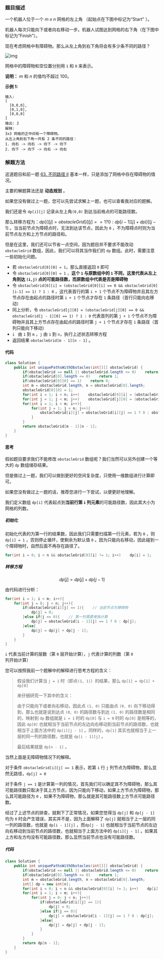 ### 题目描述

一个机器人位于一个 *m x n* 网格的左上角 （起始点在下图中标记为“Start” ）。

机器人每次只能向下或者向右移动一步。机器人试图达到网格的右下角（在下图中标记为“Finish”）。

现在考虑网格中有障碍物。那么从左上角到右下角将会有多少条不同的路径？

![img](https://assets.leetcode-cn.com/aliyun-lc-upload/uploads/2018/10/22/robot_maze.png)

网格中的障碍物和空位置分别用 `1` 和 `0` 来表示。

**说明：** *m* 和 *n* 的值均不超过 100。

**示例 1:**

```
输入:
[
  [0,0,0],
  [0,1,0],
  [0,0,0]
]
输出: 2
解释:
3x3 网格的正中间有一个障碍物。
从左上角到右下角一共有 2 条不同的路径：
1. 向右 -> 向右 -> 向下 -> 向下
2. 向下 -> 向下 -> 向右 -> 向右
```

### 解题方法

这道题目和前一题 [63. 不同路径 II](https://leetcode-cn.com/problems/unique-paths-ii/) 基本一样，只是添加了网格中存在障碍物的情况。

主要的解题算法还是 **动态规划** 。

如果您没有做过上一题，您可以先尝试求解上一题，也可以查看我对应的题解。

我们还是令 `dp[i][j]` 记录从左上角`(0,0)` 到达当前格点的可能路径数。

那么转移方程为：$dp[i][j] = obstacleGrid[i][j] == 1 ? 0 : dp[i - 1][j] + dp[i][j - 1]$ 。当当前节点为障碍点时，无法到达该节点，因此为 `0` ，不为障碍点时则为当前节点左方和上方节点的路径和。

但是在这里，我们还可以节省一点空间，因为题目并不要求不能改动 `obstacleGrid` 数组，因此，我们可以将其当作我们的 `dp` 数组。此时，需要注意一些初始化问题。

- 若 `obstacleGrid[0][0] = 1`，那么直接返回 `0` 即可
- 令 `obstacleGrid[0][0] = 1` ，**这个 `1` 与原数组中的 `1` 不同，这里代表从左上角到达 `(i,j)` 点的可能路径数，而原数组中代表是否是障碍物**
- 令 `obstacleGrid[0][i] = (obstacleGrid[0][i] == 0 && obstacleGrid[0][i-1] == 1) ? 1 : 0` ，这代表首行的第 `i + 1` 个节点不为障碍物并且其左方节点存在由起点的路径时第 `i + 1` 个节点才存在 `1` 条路径（首行只能向右移动）
- 同上分析，令 `obstacleGrid[j][0] = (obstacleGrid[j][0] == 0 && obstacleGrid[j - 1][0] == 1) ? 1 : 0` 代表首列的第 `j + 1` 个节点不为障碍物并且其上方节点存在由起点的路径时第 `j + 1` 个节点才存在 `1` 条路径（首列只能向下移动）
- `i ` 由 `1` 到 `m` ，`j` 由 `1` 到 `n`，执行上述状态转移方程
- 返回结果 `obstacleGrid[m - 1][n - 1]` 。

#### 代码

```java
class Solution {
    public int uniquePathsWithObstacles(int[][] obstacleGrid) {
        if(obstacleGrid == null || obstacleGrid.length <= 0)    return 0;
        if(obstacleGrid[0].length <= 0)    return 1;
        if(obstacleGrid[0][0] == 1)    return 0;
        int m = obstacleGrid.length, n = obstacleGrid[0].length;
        obstacleGrid[0][0] = 1;
        for(int i = 1; i < n; i++)    obstacleGrid[0][i] = (obstacleGrid[0][i] == 0 && obstacleGrid[0][i - 1] == 1) ? 1 : 0;
        for(int j = 1; j < m; j++)    obstacleGrid[j][0] = (obstacleGrid[j][0] == 0 && obstacleGrid[j - 1][0] == 1) ? 1 : 0;
        for(int i = 1; i < m; i++){
            for(int j = 1; j < n; j++){
                obstacleGrid[i][j] = obstacleGrid[i][j] == 1 ? 0 : obstacleGrid[i - 1][j] + obstacleGrid[i][j - 1];
            }
        }
        return obstacleGrid[m - 1][n - 1];
    }
}
```

#### 思考

假如题目要求我们不能修改 `obstacleGrid` 数组呢？我们当然可以另外创建一个等大的 `dp` 数组储存结果。

但是做过上一题，我们可以做到更好的空间复杂度，只使用一维数组进行计算即可。

如果您没有做过上一题的话，推荐您进行一下尝试，以便更好地理解。

我们定义数组 `dp[i]` 代表起点到**当前行第 `i` 列元素**的可能路径数，因此其大小为网格的列数。

##### 初始化

初始化代表的为第一行的结果数，因此我们只需要扫描第一行元素，若为 `0` ，则 `dp[i] = 1` ，否则停止循环，使剩余为默认值 `0` 。因为只能向右移动，因此碰到一个障碍物时，自然后面不再存在路径了。

```java
for(int i = 0; i < n && obstacleGrid[0][i] != 1; i++)    dp[i] = 1;
```

##### 转移方程

$$dp[j] = dp[j] + dp[j - 1]$$

由代码进行分析：

```java
for(int i = 1; i < m; i++){
    for(int j = 0; j < n; j++){
        if(obstacleGrid[i][j] == 1){    // 当前节点为障碍物
            dp[j] = 0;
        }else if(j == 0){    // 第一列需要单独计算
            dp[j] = obstacleGrid[i - 1][j] == 1 ? 0 : dp[j];
        }else{
            dp[j] = dp[j] + dp[j - 1];
        }
    }
}
```

`i` 代表当前计算的层数（第 `0` 层开始计算），`j` 代表计算的列数（第 `0` 列开始计算）

您可以按照我前一个题解中的解释进行思考方程的含义：

> 假设我们计算当 `j = 1` 时（即点`(1, 1)`）的结果，那么 `dp[1] = dp[1] + dp[0]`
>
> 来仔细研究一下其中的含义：
>
> 由于只能向下或者向右移动，因此点 `(1, 0)` 只能由点 `(0, 0)` 向下移动得到，那么也就是说到达点 `(0, 0)` 的路径数与到达 `(1, 0)` 的路径数是相同的，映射到 `dp` 数组就是 `i = 1` 时的 `dp[0]` 与 `i = 0` 时的 `dp[0]` 是相等的，因此 `dp[0]` 也就相当于当前节点的左边向右移动到当前节点的路径数，也就相当于上面方法中的 `dp[i][j - 1]` 。同样的，`dp[1]` 其实也就相当于上一层的同一列的路径数，也就是 `dp[i - 1][j]` 。
>
> 最后结果就是 `dp[n - 1]` 。

当然上面是无障碍物情况下的解释。

对于条件 `obstacleGrid[i][j] == 1` 表示，若第 `i` 行 `j` 列节点为障碍物，那么显然无路径，`dp[j] = 0` 

对于条件 `j == 1` 是计算第一列的情况，首先我们可以确定其不为障碍物，那么其可能路径数只取决于其上方节点，因为只能向下移动，如果上方节点为障碍物，那么其可能路径为 `0` ，如果不为障碍物，那么就是其可能路径数上方节点可能路径数。

经过了上述节点的排查，就剩下了正常情况，如果您觉得当 `dp[j]` 和 `dp[j - 1]` 均为 `0` 时会产生错误，其实并不是，因为上面解释了 `dp[j]` 就相当于上一层的同一列的路径数，也就是 `dp[i - 1][j]` ，而`dp[j - 1]` 也就相当于当前节点的左边向右移动到当前节点的路径数，也就相当于上面方法中的 `dp[i][j - 1]` 。如果其上方和左方均没有可能路径数，那么显然当前节点也没有可能路径数。

##### 代码

```java
class Solution {
    public int uniquePathsWithObstacles(int[][] obstacleGrid) {
        if(obstacleGrid == null || obstacleGrid.length <= 0)    return 0;
        if(obstacleGrid[0].length <= 0)    return 1;
        int m = obstacleGrid.length, n = obstacleGrid[0].length;
        int[] dp = new int[n];
        for(int i = 0; i < n && obstacleGrid[0][i] != 1; i++)    dp[i] = 1;
        for(int i = 1; i < m; i++){
            for(int j = 0; j < n; j++){
                if(obstacleGrid[i][j] == 1){
                    dp[j] = 0;
                }else if(j == 0){
                    dp[j] = obstacleGrid[i - 1][j] == 1 ? 0 : dp[j];
                }else{
                    dp[j] = dp[j] + dp[j - 1];
                }
            }
        }
        return dp[n - 1];
    }
}
```

